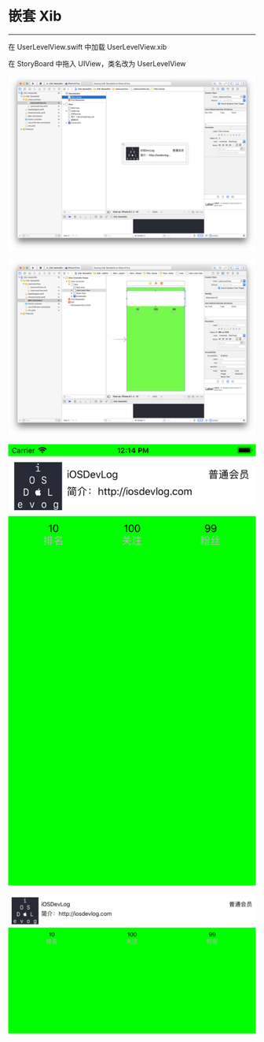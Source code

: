 # 嵌套 Xib
---

在 UserLevelView.swift 中加载 UserLevelView.xib

在 StoryBoard 中拖入 UIView，类名改为 UserLevelView

![1](./1.png)

![2](./2.png)

![3](./3.png)

![4](./4.png)
